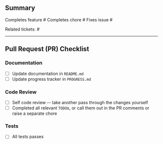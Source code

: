 ## Summary

<!-- NOTE: Remove as necessary -->
Completes feature #*<GitHub issue number>* 
Completes chore #*<GitHub issue number>*
Fixes issue #*<GitHub issue number>*

Related tickets: #*<GitHub issue number>*

*<Write a short summary of your changes.>*

<hr>

## Pull Request (PR) Checklist

### Documentation
  - [ ] Update documentation in `README.md`
  - [ ] Update progress tracker in `PROGRESS.md`

### Code Review
  - [ ] Self code review -- take another pass through the changes yourself
  - [ ] Completed all relevant `TODO`s, or call them out in the PR comments or raise a separate chore

### Tests
  - [ ] All tests passes

